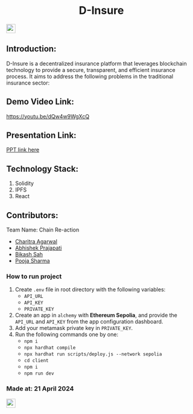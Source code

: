 <h1 align="center"> D-Insure</h1>
<p align="center">
</p>

<a href="https://hack36.com"> <img src="https://i.postimg.cc/FFwvfkGk/built-at-hack36.png" height=24px> </a>


## Introduction:
  D-Insure is a decentralized insurance platform that leverages blockchain technology to provide a secure, transparent, and efficient insurance process. It aims to address the following problems in the traditional insurance sector:
  
## Demo Video Link:
  <a href="https://youtu.be/dQw4w9WgXcQ">https://youtu.be/dQw4w9WgXcQ</a>
  
## Presentation Link:
  <a href="https://bit.ly/hack36_24_ppt"> PPT link here </a>
  

## Technology Stack:
  1) Solidity
  2) IPFS
  3) React
  

## Contributors:

Team Name: Chain Re-action

- [Charitra Agarwal](https://github.com/charitra1022)<br>
- [Abhishek Prajapati](https://github.com/abhiperfect)<br>
- [Bikash Sah](https://github.com/bikashsahh)<br>
- [Pooja Sharma](https://github.com/Tech-pooja)

### How to run project
1. Create `.env` file in root directory with the following variables:
   - `API_URL`
   - `API_KEY`
   - `PRIVATE_KEY`
2. Create an app in `alchemy` with **Ethereum Sepolia**, and provide the `API_URL` and `API_KEY` from the app configuration dashboard.
3. Add your metamask private key in `PRIVATE_KEY`.
4. Run the following commands one by one:
   - `npm i`
   - `npx hardhat compile`
   - `npx hardhat run scripts/deploy.js --network sepolia`
   - `cd client`
   - `npm i`
   - `npm run dev`



### Made at: 21 April 2024
<a href="https://hack36.com"> <img src="https://i.postimg.cc/FFwvfkGk/built-at-hack36.png" height=24px> </a>












